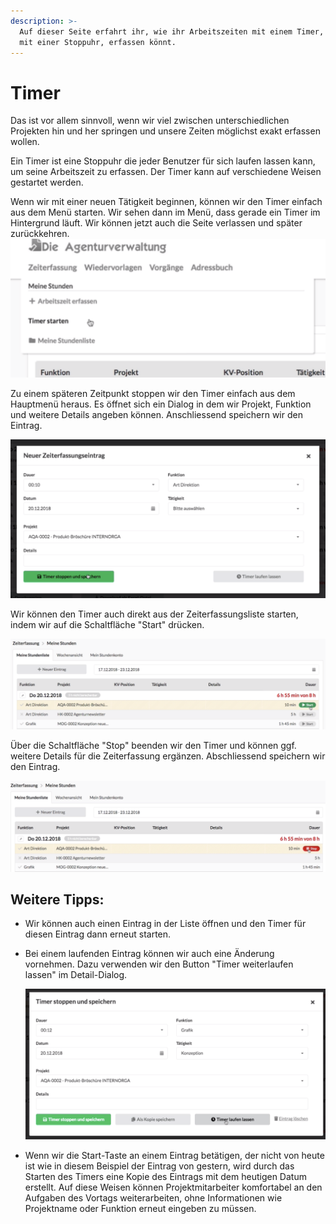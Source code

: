 ```yaml
---
description: >-
  Auf dieser Seite erfahrt ihr, wie ihr Arbeitszeiten mit einem Timer, also wie
  mit einer Stoppuhr, erfassen könnt.
---
```


# Timer

Das ist vor allem sinnvoll, wenn wir viel zwischen unterschiedlichen Projekten hin und her springen und unsere Zeiten möglichst exakt erfassen wollen.

Ein Timer ist eine Stoppuhr die jeder Benutzer für sich laufen lassen kann, um seine Arbeitszeit zu erfassen. Der Timer kann auf verschiedene Weisen gestartet werden.

Wenn wir mit einer neuen Tätigkeit beginnen, können wir den Timer einfach aus dem Menü starten. Wir sehen dann im Menü, dass gerade ein Timer im Hintergrund läuft. Wir können jetzt auch die Seite verlassen und später zurückkehren.  ![](../.gitbook/assets/zeit1.png) 

Zu einem späteren Zeitpunkt stoppen wir den Timer einfach aus dem Hauptmenü heraus. Es öffnet sich ein Dialog in dem wir Projekt, Funktion und weitere Details angeben können. Anschliessend speichern wir den Eintrag.  

![](../.gitbook/assets/bildschirmfoto-2019-05-13-um-11.11.10.png)

Wir können den Timer auch direkt aus der Zeiterfassungsliste starten, indem wir auf die Schaltfläche "Start" drücken.

![](../.gitbook/assets/zeit4.png)

Über die Schaltfläche "Stop" beenden wir den Timer und können ggf. weitere Details für die Zeiterfassung ergänzen. Abschliessend speichern wir den Eintrag.

![](../.gitbook/assets/zeit5.png)

## Weitere Tipps:

* Wir können auch einen Eintrag in der Liste öffnen und den Timer für diesen Eintrag dann erneut starten.
* Bei einem laufenden Eintrag können wir auch eine Änderung vornehmen. Dazu verwenden wir den Button "Timer weiterlaufen lassen" im Detail-Dialog.  

  ![](../.gitbook/assets/bildschirmfoto-2019-05-13-um-11.19.00.png)

* Wenn wir die Start-Taste an einem Eintrag betätigen, der nicht von heute ist wie in diesem Beispiel der Eintrag von gestern, wird durch das Starten des Timers eine Kopie des Eintrags mit dem heutigen Datum erstellt. Auf diese Weisen können Projektmitarbeiter komfortabel an den Aufgaben des Vortags weiterarbeiten, ohne Informationen wie Projektname oder Funktion erneut eingeben zu müssen.



